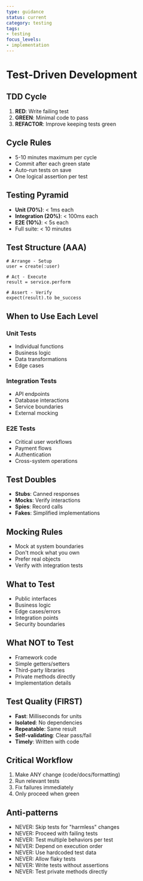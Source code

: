 ```yaml
---
type: guidance
status: current
category: testing
tags:
- testing
focus_levels:
- implementation
---
```


# Test-Driven Development

## TDD Cycle
1. **RED**: Write failing test
2. **GREEN**: Minimal code to pass
3. **REFACTOR**: Improve keeping tests green

## Cycle Rules
- 5-10 minutes maximum per cycle
- Commit after each green state
- Auto-run tests on save
- One logical assertion per test

## Testing Pyramid
- **Unit (70%)**: < 1ms each
- **Integration (20%)**: < 100ms each
- **E2E (10%)**: < 5s each
- Full suite: < 10 minutes

## Test Structure (AAA)
```
# Arrange - Setup
user = create(:user)

# Act - Execute
result = service.perform

# Assert - Verify
expect(result).to be_success
```

## When to Use Each Level

### Unit Tests
- Individual functions
- Business logic
- Data transformations
- Edge cases

### Integration Tests
- API endpoints
- Database interactions
- Service boundaries
- External mocking

### E2E Tests
- Critical user workflows
- Payment flows
- Authentication
- Cross-system operations

## Test Doubles
- **Stubs**: Canned responses
- **Mocks**: Verify interactions
- **Spies**: Record calls
- **Fakes**: Simplified implementations

## Mocking Rules
- Mock at system boundaries
- Don't mock what you own
- Prefer real objects
- Verify with integration tests

## What to Test
- Public interfaces
- Business logic
- Edge cases/errors
- Integration points
- Security boundaries

## What NOT to Test
- Framework code
- Simple getters/setters
- Third-party libraries
- Private methods directly
- Implementation details

## Test Quality (FIRST)
- **Fast**: Milliseconds for units
- **Isolated**: No dependencies
- **Repeatable**: Same result
- **Self-validating**: Clear pass/fail
- **Timely**: Written with code

## Critical Workflow
1. Make ANY change (code/docs/formatting)
2. Run relevant tests
3. Fix failures immediately
4. Only proceed when green

## Anti-patterns
- NEVER: Skip tests for "harmless" changes
- NEVER: Proceed with failing tests
- NEVER: Test multiple behaviors per test
- NEVER: Depend on execution order
- NEVER: Use hardcoded test data
- NEVER: Allow flaky tests
- NEVER: Write tests without assertions
- NEVER: Test private methods directly